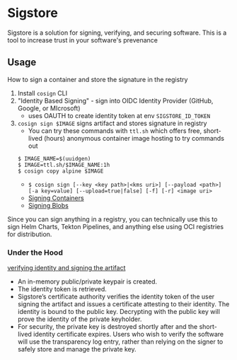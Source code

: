 # Sigstore
Sigstore is a solution for signing, verifying, and securing software. This is a tool to increase trust in your software's prevenance

## Usage
How to sign a container and store the signature in the registry

1. Install `cosign` CLI
2. "Identity Based Signing" - sign into OIDC Identity Provider (GitHub, Google, or MIcrosoft)
   - uses OAUTH to create identity token at env `SIGSTORE_ID_TOKEN`
3. `cosign sign $IMAGE` signs artifact and stores signature in registry
   - You can try these commands with `ttl.sh` which offers free, short-lived (hours) anonymous container image hosting to try commands out
    ```
    $ IMAGE_NAME=$(uuidgen)
    $ IMAGE=ttl.sh/$IMAGE_NAME:1h
    $ cosign copy alpine $IMAGE
    ```
    - `$ cosign sign [--key <key path>|<kms uri>] [--payload <path>] [-a key=value] [--upload=true|false] [-f] [-r] <image uri>`
    - [Signing Containers](https://docs.sigstore.dev/cosign/signing/signing_with_containers/#sign-with-a-local-key-pair)
    - [Signing Blobs](https://docs.sigstore.dev/cosign/signing/signing_with_blobs/)

Since you can sign anything in a registry, you can technically use this to sign Helm Charts, Tekton Pipelines, and anything else using OCI registries for distribution.

### Under the Hood
[verifying identity and signing the artifact](https://docs.sigstore.dev/cosign/signing/overview/#verifying-identity-and-signing-the-artifact)
- An in-memory public/private keypair is created.
- The identity token is retrieved.
- Sigstore’s certificate authority verifies the identity token of the user signing the artifact and issues a certificate attesting to their identity. The identity is bound to the public key. Decrypting with the public key will prove the identity of the private keyholder.
- For security, the private key is destroyed shortly after and the short-lived identity certificate expires. Users who wish to verify the software will use the transparency log entry, rather than relying on the signer to safely store and manage the private key.
